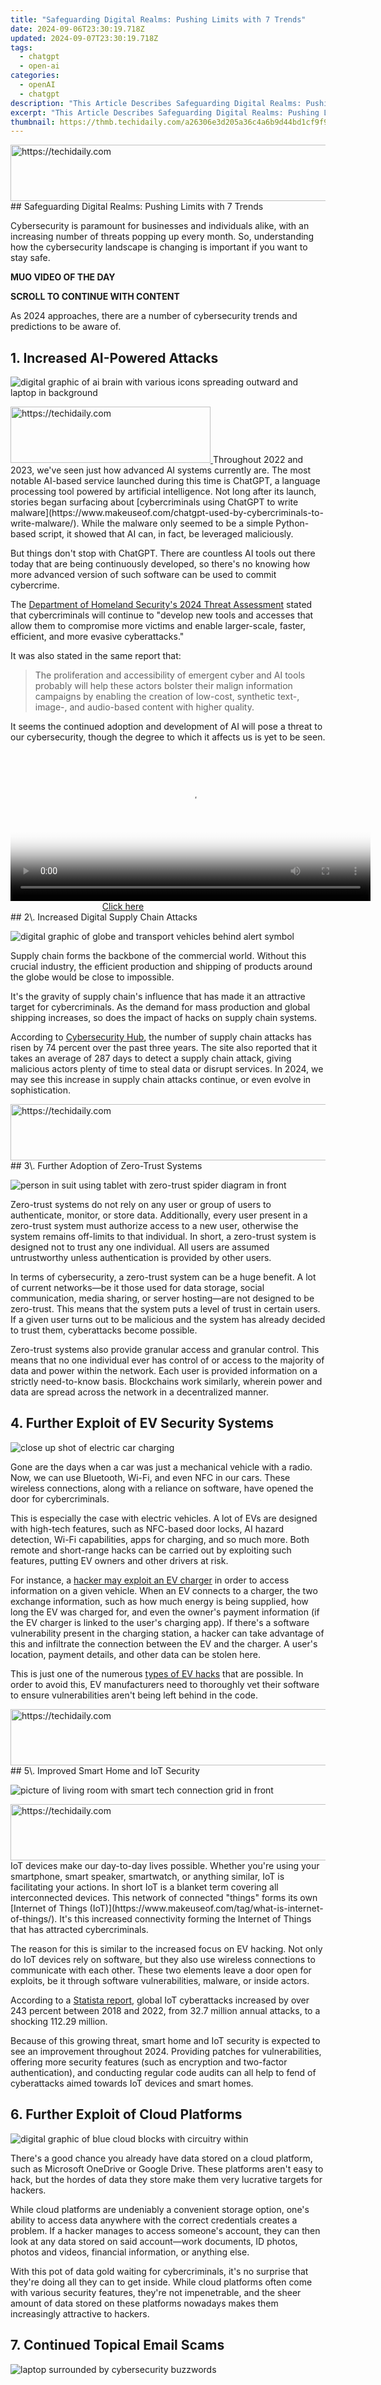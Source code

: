 ```yaml
---
title: "Safeguarding Digital Realms: Pushing Limits with 7 Trends"
date: 2024-09-06T23:30:19.718Z
updated: 2024-09-07T23:30:19.718Z
tags:
  - chatgpt
  - open-ai
categories:
  - openAI
  - chatgpt
description: "This Article Describes Safeguarding Digital Realms: Pushing Limits with 7 Trends"
excerpt: "This Article Describes Safeguarding Digital Realms: Pushing Limits with 7 Trends"
thumbnail: https://thmb.techidaily.com/a26306e3d205a36c4a6b9d44bd1cf9f948f504e389465c9417b498ad1381c72e.jpg
---
```


<!-- affiliate ads begin -->
<a href="https://appsumo.8odi.net/c/5597632/2130869/7443" target="_top" id="2130869">
  <img src="//a.impactradius-go.com/display-ad/7443-2130869" border="0" alt="https://techidaily.com" width="600" height="90"/>
</a>
<img height="0" width="0" src="https://appsumo.8odi.net/i/5597632/2130869/7443" style="position:absolute;visibility:hidden;" border="0" />
<!-- affiliate ads end -->
## Safeguarding Digital Realms: Pushing Limits with 7 Trends

 Cybersecurity is paramount for businesses and individuals alike, with an increasing number of threats popping up every month. So, understanding how the cybersecurity landscape is changing is important if you want to stay safe.

**MUO VIDEO OF THE DAY**

**SCROLL TO CONTINUE WITH CONTENT**

 As 2024 approaches, there are a number of cybersecurity trends and predictions to be aware of.

## 1\. Increased AI-Powered Attacks

![digital graphic of ai brain with various icons spreading outward and laptop in background](https://static1.makeuseofimages.com/wordpress/wp-content/uploads/2023/10/ai-brain-digital.jpg)

<!-- affiliate ads begin -->
<a href="https://bluettius.sjv.io/c/5597632/2139117/17108" target="_top" id="2139117">
  <img src="//a.impactradius-go.com/display-ad/17108-2139117" border="0" alt="https://techidaily.com" width="320" height="90"/>
</a>
<img height="0" width="0" src="https://bluettius.sjv.io/i/5597632/2139117/17108" style="position:absolute;visibility:hidden;" border="0" />
<!-- affiliate ads end -->
 Throughout 2022 and 2023, we've seen just how advanced AI systems currently are. The most notable AI-based service launched during this time is ChatGPT, a language processing tool powered by artificial intelligence. Not long after its launch, stories began surfacing about [cybercriminals using ChatGPT to write malware](https://www.makeuseof.com/chatgpt-used-by-cybercriminals-to-write-malware/). While the malware only seemed to be a simple Python-based script, it showed that AI can, in fact, be leveraged maliciously.

 But things don't stop with ChatGPT. There are countless AI tools out there today that are being continuously developed, so there's no knowing how more advanced version of such software can be used to commit cybercrime.

 The [Department of Homeland Security's 2024 Threat Assessment](https://www.dhs.gov/sites/default/files/2023-09/23%5F0913%5Fia%5F23-333-ia%5Fu%5Fhomeland-threat-assessment-2024%5F508C%5FV6%5F13Sep23.pdf) stated that cybercriminals will continue to "develop new tools and accesses that allow them to compromise more victims and enable larger-scale, faster, efficient, and more evasive cyberattacks."

 It was also stated in the same report that:

> The proliferation and accessibility of emergent cyber and AI tools probably will help these actors bolster their malign information campaigns by enabling the creation of low-cost, synthetic text-, image-, and audio-based content with higher quality.

 It seems the continued adoption and development of AI will pose a threat to our cybersecurity, though the degree to which it affects us is yet to be seen.

<!-- affiliate ads begin -->
<span id="1983474">
					<video width="576" height="240" style="cursor:pointer"
           poster="//a.impactradius-go.com/display-clicktoplayimage/1983474.png"
           onclick="if(!this.playClicked){this.play();this.setAttribute('controls',true);this.playClicked=true;}">
	   <source src="//a.impactradius-go.com/display-ad/22993-1983474">
	   <img src="//a.impactradius-go.com/display-clicktoplayimage/1983474.png" style="border: none; height: 100%; width: 100%; object-fit: contain">
	</video>
	<div style="width:360px;text-align:center"><a href="javascript:window.open(decodeURIComponent('https%3A%2F%2Fhomestyler.sjv.io%2Fc%2F5597632%2F1983474%2F22993'), '_blank');void(0);">Click here</a></div>
</span>
<img height="0" width="0" src="https://imp.pxf.io/i/5597632/1983474/22993" style="position:absolute;visibility:hidden;" border="0" />
<!-- affiliate ads end -->
## 2\. Increased Digital Supply Chain Attacks

![digital graphic of globe and transport vehicles behind alert symbol](https://static1.makeuseofimages.com/wordpress/wp-content/uploads/2023/10/alert-supply-chain.jpg)

 Supply chain forms the backbone of the commercial world. Without this crucial industry, the efficient production and shipping of products around the globe would be close to impossible.

 It's the gravity of supply chain's influence that has made it an attractive target for cybercriminals. As the demand for mass production and global shipping increases, so does the impact of hacks on supply chain systems.

 According to [Cybersecurity Hub](https://www.cshub.com/events-supply-chain-threats), the number of supply chain attacks has risen by 74 percent over the past three years. The site also reported that it takes an average of 287 days to detect a supply chain attack, giving malicious actors plenty of time to steal data or disrupt services. In 2024, we may see this increase in supply chain attacks continue, or even evolve in sophistication.

<!-- affiliate ads begin -->
<a href="https://appsumo.8odi.net/c/5597632/2123738/7443" target="_top" id="2123738">
  <img src="//a.impactradius-go.com/display-ad/7443-2123738" border="0" alt="https://techidaily.com" width="600" height="90"/>
</a>
<img height="0" width="0" src="https://appsumo.8odi.net/i/5597632/2123738/7443" style="position:absolute;visibility:hidden;" border="0" />
<!-- affiliate ads end -->
## 3\. Further Adoption of Zero-Trust Systems

![person in suit using tablet with zero-trust spider diagram in front](https://static1.makeuseofimages.com/wordpress/wp-content/uploads/2023/10/zero-trust-image.jpg)

 Zero-trust systems do not rely on any user or group of users to authenticate, monitor, or store data. Additionally, every user present in a zero-trust system must authorize access to a new user, otherwise the system remains off-limits to that individual. In short, a zero-trust system is designed not to trust any one individual. All users are assumed untrustworthy unless authentication is provided by other users.

 In terms of cybersecurity, a zero-trust system can be a huge benefit. A lot of current networks—be it those used for data storage, social communication, media sharing, or server hosting—are not designed to be zero-trust. This means that the system puts a level of trust in certain users. If a given user turns out to be malicious and the system has already decided to trust them, cyberattacks become possible.

 Zero-trust systems also provide granular access and granular control. This means that no one individual ever has control of or access to the majority of data and power within the network. Each user is provided information on a strictly need-to-know basis. Blockchains work similarly, wherein power and data are spread across the network in a decentralized manner.

## 4\. Further Exploit of EV Security Systems

![close up shot of electric car charging](https://static1.makeuseofimages.com/wordpress/wp-content/uploads/2023/10/ev-charging-1.jpg)

 Gone are the days when a car was just a mechanical vehicle with a radio. Now, we can use Bluetooth, Wi-Fi, and even NFC in our cars. These wireless connections, along with a reliance on software, have opened the door for cybercriminals.

 This is especially the case with electric vehicles. A lot of EVs are designed with high-tech features, such as NFC-based door locks, AI hazard detection, Wi-Fi capabilities, apps for charging, and so much more. Both remote and short-range hacks can be carried out by exploiting such features, putting EV owners and other drivers at risk.

 For instance, a [hacker may exploit an EV charger](https://www.makeuseof.com/ev-charger-hacking-concerns/) in order to access information on a given vehicle. When an EV connects to a charger, the two exchange information, such as how much energy is being supplied, how long the EV was charged for, and even the owner's payment information (if the EV charger is linked to the user's charging app). If there's a software vulnerability present in the charging station, a hacker can take advantage of this and infiltrate the connection between the EV and the charger. A user's location, payment details, and other data can be stolen here.

 This is just one of the numerous [types of EV hacks](https://www.makeuseof.com/can-electric-vehicles-be-hacked/) that are possible. In order to avoid this, EV manufacturers need to thoroughly vet their software to ensure vulnerabilities aren't being left behind in the code.

<!-- affiliate ads begin -->
<a href="https://ephamedtechinc.pxf.io/c/5597632/2126492/26400" target="_top" id="2126492">
  <img src="//a.impactradius-go.com/display-ad/26400-2126492" border="0" alt="https://techidaily.com" width="640" height="90"/>
</a>
<img height="0" width="0" src="https://ephamedtechinc.pxf.io/i/5597632/2126492/26400" style="position:absolute;visibility:hidden;" border="0" />
<!-- affiliate ads end -->
## 5\. Improved Smart Home and IoT Security

![picture of living room with smart tech connection grid in front](https://static1.makeuseofimages.com/wordpress/wp-content/uploads/2023/10/smart-home-grid.jpg)

<!-- affiliate ads begin -->
<a href="https://zebaoaffiliateprogram.pxf.io/c/5597632/2137975/21526" target="_top" id="2137975">
  <img src="//a.impactradius-go.com/display-ad/21526-2137975" border="0" alt="https://techidaily.com" width="728" height="90"/>
</a>
<img height="0" width="0" src="https://zebaoaffiliateprogram.pxf.io/i/5597632/2137975/21526" style="position:absolute;visibility:hidden;" border="0" />
<!-- affiliate ads end -->
 IoT devices make our day-to-day lives possible. Whether you're using your smartphone, smart speaker, smartwatch, or anything similar, IoT is facilitating your actions. In short IoT is a blanket term covering all interconnected devices. This network of connected "things" forms its own [Internet of Things (IoT)](https://www.makeuseof.com/tag/what-is-internet-of-things/). It's this increased connectivity forming the Internet of Things that has attracted cybercriminals.

 The reason for this is similar to the increased focus on EV hacking. Not only do IoT devices rely on software, but they also use wireless connections to communicate with each other. These two elements leave a door open for exploits, be it through software vulnerabilities, malware, or inside actors.

 According to a [Statista report](https://www.statista.com/statistics/1377569/worldwide-annual-internet-of-things-attacks/), global IoT cyberattacks increased by over 243 percent between 2018 and 2022, from 32.7 million annual attacks, to a shocking 112.29 million.

 Because of this growing threat, smart home and IoT security is expected to see an improvement throughout 2024\. Providing patches for vulnerabilities, offering more security features (such as encryption and two-factor authentication), and conducting regular code audits can all help to fend of cyberattacks aimed towards IoT devices and smart homes.

## 6\. Further Exploit of Cloud Platforms

![digital graphic of blue cloud blocks with circuitry within](https://static1.makeuseofimages.com/wordpress/wp-content/uploads/2023/10/cloud-blue-digital.jpg)

 There's a good chance you already have data stored on a cloud platform, such as Microsoft OneDrive or Google Drive. These platforms aren't easy to hack, but the hordes of data they store make them very lucrative targets for hackers.

 While cloud platforms are undeniably a convenient storage option, one's ability to access data anywhere with the correct credentials creates a problem. If a hacker manages to access someone's account, they can then look at any data stored on said account—work documents, ID photos, photos and videos, financial information, or anything else.

 With this pot of data gold waiting for cybercriminals, it's no surprise that they're doing all they can to get inside. While cloud platforms often come with various security features, they're not impenetrable, and the sheer amount of data stored on these platforms nowadays makes them increasingly attractive to hackers.

## 7\. Continued Topical Email Scams

![laptop surrounded by cybersecurity buzzwords](https://static1.makeuseofimages.com/wordpress/wp-content/uploads/2023/10/mail-scam-laptop.jpg)

<!-- affiliate ads begin -->
<span id="1975562">
					<video width="128" height="480" style="cursor:pointer"
           poster="//a.impactradius-go.com/display-clicktoplayimage/1975562.png"
           onclick="if(!this.playClicked){this.play();this.setAttribute('controls',true);this.playClicked=true;}">
	   <source src="//a.impactradius-go.com/display-ad/22993-1975562">
	   <img src="//a.impactradius-go.com/display-clicktoplayimage/1975562.png" style="border: none; height: 100%; width: 100%; object-fit: contain">
	</video>
	<div style="width:80px;text-align:center"><a href="javascript:window.open(decodeURIComponent('https%3A%2F%2Fhomestyler.sjv.io%2Fc%2F5597632%2F1975562%2F22993'), '_blank');void(0);">Click here</a></div>
</span>
<img height="0" width="0" src="https://imp.pxf.io/i/5597632/1975562/22993" style="position:absolute;visibility:hidden;" border="0" />
<!-- affiliate ads end -->
 There's no shortage of scammers looking to profit from current events. We saw a slew of scams arise from the COVID-19 pandemic, but things don't stop there. The Russia-Ukraine war and the Israel-Palestine conflict have also been used throughout 2023 to squeeze money out of victims through social engineering.

 For instance, a scammer may email a potential victim claiming to be a representative for a charity. They provide a link to a donation page so that the recipient can provide some money for the cause. But in reality, the charity is either make-believe, or the sender is impersonating an employee from a well known charitable organization. The scammer may be looking for a one-off payment, but they could also be providing a link to a phishing site designed to steal the victim's payment details. Either way, the recipient ends up losing out.

 As we continue to see more conflicts, tragedies, and scandals arise, there's no doubt that cybercriminals will continue to try and profit from other people's hardships.

<!-- affiliate ads begin -->
<span id="1982462">
					<video width="576" height="240" style="cursor:pointer"
           poster="//a.impactradius-go.com/display-clicktoplayimage/1982462.png"
           onclick="if(!this.playClicked){this.play();this.setAttribute('controls',true);this.playClicked=true;}">
	   <source src="//a.impactradius-go.com/display-ad/22993-1982462">
	   <img src="//a.impactradius-go.com/display-clicktoplayimage/1982462.png" style="border: none; height: 100%; width: 100%; object-fit: contain">
	</video>
	<div style="width:360px;text-align:center"><a href="javascript:window.open(decodeURIComponent('https%3A%2F%2Fhomestyler.sjv.io%2Fc%2F5597632%2F1982462%2F22993'), '_blank');void(0);">Click here</a></div>
</span>
<img height="0" width="0" src="https://imp.pxf.io/i/5597632/1982462/22993" style="position:absolute;visibility:hidden;" border="0" />
<!-- affiliate ads end -->
## Each Year Brings New Cybersecurity Threats

 As 2023 comes to its conclusion, it's important to keep 2024's top security trends and predictions in mind. Remaining security-literate helps you fend off threats and better prepare yourself for malicious campaigns. No one knows for sure what 2024 will bring for the cybersecurity realm, but consider keeping the above in mind, as they'll very likely make an appearance.

**SCROLL TO CONTINUE WITH CONTENT**

 As 2024 approaches, there are a number of cybersecurity trends and predictions to be aware of.

<ins class="adsbygoogle"
     style="display:block"
     data-ad-format="autorelaxed"
     data-ad-client="ca-pub-7571918770474297"
     data-ad-slot="1223367746"></ins>



<ins class="adsbygoogle"
     style="display:block"
     data-ad-client="ca-pub-7571918770474297"
     data-ad-slot="8358498916"
     data-ad-format="auto"
     data-full-width-responsive="true"></ins>


